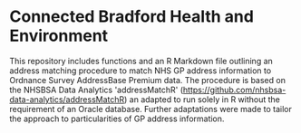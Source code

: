 # Connected Bradford Health and Environment

This repository includes functions and an R Markdown file outlining an address matching procedure to match NHS GP address information to Ordnance Survey AddressBase Premium data. The procedure is based on the NHSBSA Data Analytics 'addressMatchR' (https://github.com/nhsbsa-data-analytics/addressMatchR) an adapted to run solely in R without the requirement of an Oracle database. Further adaptations were made to tailor the approach to particularities of GP address information.
